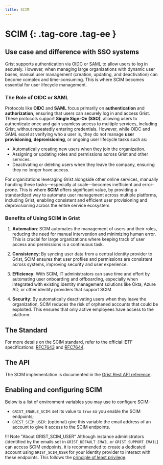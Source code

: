 ```yaml
---
title: SCIM
---
```


SCIM {: .tag-core .tag-ee }
====

## Use case and difference with SSO systems 

Grist supports authentication via [OIDC](oidc.md) or [SAML](saml.md) to allow users to log in securely. However, when managing large organizations with dynamic user bases, manual user management (creation, updating, and deactivation) can become complex and time-consuming. This is where SCIM becomes essential for user lifecycle management.

### **The Role of OIDC or SAML**

Protocols like **OIDC** and **SAML** focus primarily on **authentication** and **authorization**, ensuring that users can securely log in and access Grist. These protocols support **Single Sign-On (SSO)**, allowing users to authenticate once and gain seamless access to multiple services, including Grist, without repeatedly entering credentials. However, while OIDC and SAML excel at verifying who a user is, they do not manage **user provisioning**, **deprovisioning**, or ongoing user lifecycle tasks such as:

- Automatically creating new users when they join the organization.
- Assigning or updating roles and permissions across Grist and other services.
- Deactivating or deleting users when they leave the company, ensuring they no longer have access.

For organizations leveraging Grist alongside other online services, manually handling these tasks—especially at scale—becomes inefficient and error-prone. This is where **SCIM** offers significant value, by providing a standardized way to automate user management across multiple platforms, including Grist, enabling consistent and efficient user provisioning and deprovisioning across the entire service ecosystem.

### **Benefits of Using SCIM in Grist**

1. **Automation**: SCIM automates the management of users and their roles, reducing the need for manual intervention and minimizing human error. This is crucial for large organizations where keeping track of user access and permissions is a continuous task.

2. **Consistency**: By syncing user data from a central identity provider to Grist, SCIM ensures that user profiles and permissions are consistent across systems, improving security and user experience.

3. **Efficiency**: With SCIM, IT administrators can save time and effort by automating user onboarding and offboarding, especially when integrated with existing identity management solutions like Okta, Azure AD, or other identity providers that support SCIM.

4. **Security**: By automatically deactivating users when they leave the organization, SCIM reduces the risk of orphaned accounts that could be exploited. This ensures that only active employees have access to the platform.

## The Standard

For more details on the SCIM standard, refer to the official IETF specifications: [RFC7643](https://www.rfc-editor.org/rfc/rfc7643) and [RFC7644](https://www.rfc-editor.org/rfc/rfc7644).

## The API

The SCIM implementation is documented in the [Grist Rest API reference](/api/#tag/scim).

## Enabling and configuring SCIM

Below is a list of environment variables you may use to configure SCIM:

- `GRIST_ENABLE_SCIM`: set its value to `true` so you enable the SCIM endpoints;
- `GRIST_SCIM_USER`: (optional) give this variable the email address of an account to give it access to the SCIM endpoints.

!!! Note "About GRIST_SCIM_USER"
    Although instance administrators (identified by the emails set in `GRIST_DEFAULT_EMAIL` or `GRIST_SUPPORT_EMAIL`) can access SCIM endpoints, it is recommended to create a dedicated account using `GRIST_SCIM_USER` for your identity provider to interact with these endpoints. This follows the [principle of least privilege](https://en.wikipedia.org/wiki/Principle_of_least_privilege).
